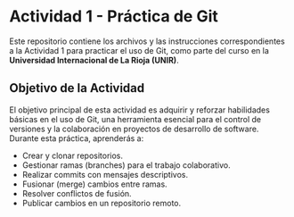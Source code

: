# Actividad 1 - Práctica de Git

Este repositorio contiene los archivos y las instrucciones correspondientes a la Actividad 1 para practicar el uso de Git, como parte del curso en la **Universidad Internacional de La Rioja (UNIR)**.

## Objetivo de la Actividad

El objetivo principal de esta actividad es adquirir y reforzar habilidades básicas en el uso de Git, una herramienta esencial para el control de versiones y la colaboración en proyectos de desarrollo de software. Durante esta práctica, aprenderás a:

- Crear y clonar repositorios.
- Gestionar ramas (branches) para el trabajo colaborativo.
- Realizar commits con mensajes descriptivos.
- Fusionar (merge) cambios entre ramas.
- Resolver conflictos de fusión.
- Publicar cambios en un repositorio remoto.

